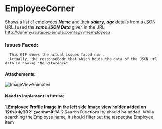 # EmployeeCorner
Shows a list of employees ***Name*** and their ***salary***, ***age*** details from a JSON URL.I used the ***same JSON Data*** given in the URL http://dummy.restapiexample.com/api/v1/employees 

###   Issues Faced:
      This GIF shows the actual issues faced now .
      Actually, the responseBody that which holds the data of the JSON url data is having "No Reference".
 
 #### Attachements:

![ImageViewAnimated](https://user-images.githubusercontent.com/40599051/125277220-c949f480-e32e-11eb-8701-063275e1397f.gif)



#### Need to implement in future:
  1.**Employee Profile Image in the left side Image view holder added on 12thJuly2021 @commit:14**
  2.Search Functionality should be added. While searching the Employee name, it should filter out the respective Employee item
